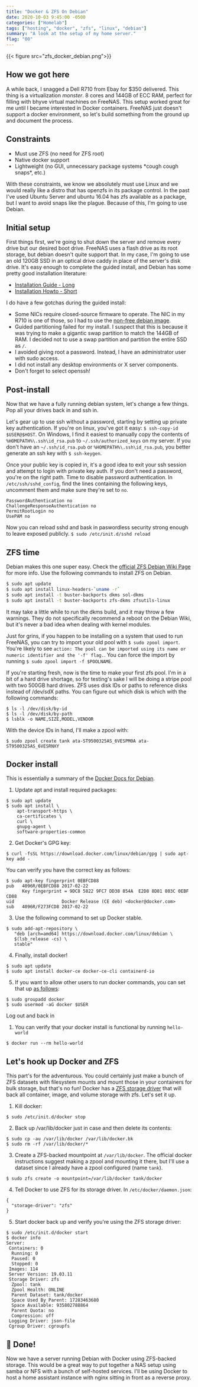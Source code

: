 ```yaml
---
title: "Docker & ZFS On Debian"
date: 2020-10-03 9:45:00 -0500
categories: ["Homelab"]
tags: ["hosting", "docker", "zfs", "linux", "debian"]
summary: "A look at the setup of my home server."
flag: "00"
---
```


{{< figure src="zfs_docker_debian.png">}}

## How we got here

A while back, I snagged a Dell R710 from Ebay for $350 delivered. This thing is a virtualization _monster_. 8 cores and 144GB of ECC RAM, perfect for filling with bhyve virtual machines on FreeNAS. This setup worked great for me until I became interested in Docker containers. FreeNAS just doesn't support a docker environment, so let's build something from the ground up and document the process.

## Constraints

- Must use ZFS (no need for ZFS root)
- Native docker support
- Lightweight (no GUI, unnecessary package systems \*cough cough snaps\*, etc.)

With these constraints, we know we absolutely must use Linux and we would really like a distro that has openzfs in its package control. In the past I've used Ubuntu Server and ubuntu 16.04 has zfs available as a package, but I want to avoid snaps like the plague. Because of this, I'm going to use Debian.

## Initial setup

First things first, we're going to shut down the server and remove every drive but our desired boot drive. FreeNAS uses a flash drive as its root storage, but debian doesn't quite support that. In my case, I'm going to use an old 120GB SSD in an optical drive caddy in place of the server's disk drive. It's easy enough to complete the guided install, and Debian has some pretty good installation literature:

- [Installation Guide - Long](https://www.debian.org/releases/stable/i386/index.en.html)
- [Installation Howto - Short](https://www.debian.org/releases/stable/i386/apa.en.html)

I do have a few gotchas during the guided install:

- Some NICs require closed-source firmware to operate. The NIC in my R710 is one of those, so I had to use the [non-free debian image](https://cdimage.debian.org/cdimage/unofficial/non-free/cd-including-firmware/current/).
- Guided partitioning failed for my install. I suspect that this is because it was trying to make a gigantic swap partition to match the 144GB of RAM. I decided not to use a swap partition and partition the entire SSD as `/`.
- I avoided giving root a password. Instead, I have an administrator user with sudo access.
- I did not install any desktop environments or X server components.
- Don't forget to select openssh!

## Post-install

Now that we have a fully running debian system, let's change a few things. Pop all your drives back in and ssh in.

Let's gear up to use ssh without a password, starting by setting up private key authentication. If you're on linux, you've got it easy: `$ ssh-copy-id $USER@$HOST`. On Windows, I find it easiest to manually copy the contents of `%HOMEPATH%\.ssh\id_rsa.pub` to `~/.ssh/authorized_keys` on my server. If you don't have an `~/.ssh/id_rsa.pub` or `%HOMEPATH%\.ssh\id_rsa.pub`, you better generate an ssh key with `$ ssh-keygen`.

Once your public key is copied in, it's a good idea to exit your ssh session and attempt to login with private key auth. If you don't need a password, you're on the right path. Time to disable password authentication. In `/etc/ssh/sshd_config`, find the lines containing the following keys, uncomment them and make sure they're set to `no`.

```
PasswordAuthentication no
ChallengeResponseAuthentication no
PermitRootLogin no
UsePAM no
```

Now you can reload sshd and bask in paswordless security strong enough to leave exposed publicly. `$ sudo /etc/init.d/sshd reload`

## ZFS time

Debian makes this one super easy. Check the [official ZFS Debian Wiki Page](https://wiki.debian.org/ZFS) for more info. Use the following commands to install ZFS on Debian.

```bash
$ sudo apt update
$ sudo apt install linux-headers-`uname -r`
$ sudo apt install -t buster-backports dkms sol-dkms
$ sudo apt install -t buster-backports zfs-dkms zfsutils-linux
```

It may take a little while to run the dkms build, and it may throw a few warnings. They do not specifically recommend a reboot on the Debian Wiki, but it's never a bad idea when dealing with kernel modules.

Just for grins, if you happen to be installing on a system that used to run FreeNAS, you can try to import your old pool with `$ sudo zpool import`. You're likely to see `action: The pool can be imported using its name or numeric identifier and the '-f' flag.`. You can force the import by running `$ sudo zpool import -f $POOLNAME`.

If you're starting fresh, now is the time to make your first zfs pool. I'm in a bit of a hard drive shortage, so for testing's sake I will be doing a stripe pool with two 500GB hard drives. ZFS uses disk IDs or paths to reference disks instead of /dev/sdX paths. You can figure out which disk is which with the following commands:

```
$ ls -l /dev/disk/by-id
$ ls -l /dev/disk/by-path
$ lsblk -o NAME,SIZE,MODEL,VENDOR
```

With the device IDs in hand, I'll make a zpool with:

```
$ sudo zpool create tank ata-ST9500325AS_6VESPM0A ata-ST9500325AS_6VESRNXY
```

## Docker install

This is essentially a summary of the [Docker Docs for Debian](https://docs.docker.com/engine/install/debian/).

1. Update apt and install required packages:

```
$ sudo apt update
$ sudo apt install \
    apt-transport-https \
    ca-certificates \
    curl \
    gnupg-agent \
    software-properties-common
```

2. Get Docker's GPG key:

```
$ curl -fsSL https://download.docker.com/linux/debian/gpg | sudo apt-key add -
```

You can verify you have the correct key as follows:

```
$ sudo apt-key fingerprint 0EBFCD88
pub   4096R/0EBFCD88 2017-02-22
      Key fingerprint = 9DC8 5822 9FC7 DD38 854A  E2D8 8D81 803C 0EBF CD88
uid                  Docker Release (CE deb) <docker@docker.com>
sub   4096R/F273FCD8 2017-02-22
```

3. Use the following command to set up Docker stable.

```
$ sudo add-apt-repository \
   "deb [arch=amd64] https://download.docker.com/linux/debian \
   $(lsb_release -cs) \
   stable"
```

4. Finally, install docker!

```
$ sudo apt update
$ sudo apt install docker-ce docker-ce-cli containerd-io
```

5. If you want to allow other users to run docker commands, you can set that up [as follows](https://docs.docker.com/engine/install/linux-postinstall/):

```
$ sudo groupadd docker
$ sudo usermod -aG docker $USER
```

Log out and back in

1. You can verify that your docker install is functional by running `hello-world`

```
$ docker run --rm hello-world
```

## Let's hook up Docker and ZFS

This part's for the adventurous. You could certainly just make a bunch of ZFS datasets with filesystem mounts and mount those in your containers for bulk storage, but that's no fun! Docker has a [ZFS storage driver](https://docs.docker.com/storage/storagedriver/zfs-driver/) that will back all container, image, and volume storage with zfs. Let's set it up.

1. Kill docker:

```
$ sudo /etc/init.d/docker stop
```

2. Back up /var/lib/docker just in case and then delete its contents:

```
$ sudo cp -au /var/lib/docker /var/lib/docker.bk
$ sudo rm -rf /var/lib/docker/*
```

3. Create a ZFS-backed mountpoint at `/var/lib/docker`. The official docker instructions suggest making a zpool and mounting it there, but I'll use a dataset since I already have a zpool configured (name `tank`).

```
$ sudo zfs create -o mountpoint=/var/lib/docker tank/docker
```

4. Tell Docker to use ZFS for its storage driver. In `/etc/docker/daemon.json`:

```
{
  "storage-driver": "zfs"
}
```

5. Start docker back up and verify you're using the ZFS storage driver:

```
$ sudo /etc/init.d/docker start
$ docker info
Server:
 Containers: 0
  Running: 0
  Paused: 0
  Stopped: 0
 Images: 114
 Server Version: 19.03.11
 Storage Driver: zfs
  Zpool: tank
  Zpool Health: ONLINE
  Parent Dataset: tank/docker
  Space Used By Parent: 17283463680
  Space Available: 935802788864
  Parent Quota: no
  Compression: off
 Logging Driver: json-file
 Cgroup Driver: cgroupfs
```

## 🎉 Done!

Now we have a server running Debian with Docker using ZFS-backed storage. This would be a great way to put together a NAS setup using samba or NFS with a bunch of self-hosted services. I'll be using Docker to host a home assistant instance with nginx sitting in front as a reverse proxy.
